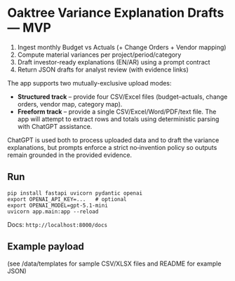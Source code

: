 
# Oaktree Variance Explanation Drafts — MVP

1) Ingest monthly Budget vs Actuals (+ Change Orders + Vendor mapping)
2) Compute material variances per project/period/category
3) Draft investor-ready explanations (EN/AR) using a prompt contract
4) Return JSON drafts for analyst review (with evidence links)

The app supports two mutually-exclusive upload modes:

- **Structured track** – provide four CSV/Excel files (budget–actuals, change orders, vendor map, category map).
- **Freeform track** – provide a single CSV/Excel/Word/PDF/text file. The app will attempt to extract rows and totals using deterministic parsing with ChatGPT assistance.

ChatGPT is used both to process uploaded data and to draft the variance explanations, but prompts enforce a strict no‑invention policy so outputs remain grounded in the provided evidence.

## Run
```
pip install fastapi uvicorn pydantic openai
export OPENAI_API_KEY=...   # optional
export OPENAI_MODEL=gpt-5.1-mini
uvicorn app.main:app --reload
```
Docs: `http://localhost:8000/docs`

## Example payload
(see /data/templates for sample CSV/XLSX files and README for example JSON)
